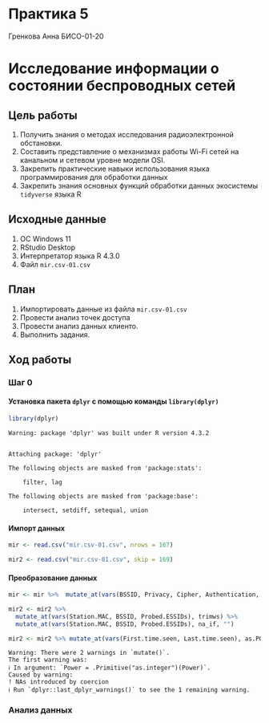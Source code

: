 Практика 5
================
Гренкова Анна БИСО-01-20

# Исследование информации о состоянии беспроводных сетей

## Цель работы

1.  Получить знания о методах исследования радиоэлектронной обстановки.
2.  Составить представление о механизмах работы Wi-Fi сетей на канальном
    и сетевом уровне модели OSI.
3.  Закрепить практические навыки использования языка программирования
    для обработки данных
4.  Закрепить знания основных функций обработки данных экосистемы
    `tidyverse` языка R

## Исходные данные

1.  ОС Windows 11
2.  RStudio Desktop
3.  Интерпретатор языка R 4.3.0
4.  Файл `mir.csv-01.csv`

## План

1.  Импортировать данные из файла `mir.csv-01.csv`
2.  Провести анализ точек доступа
3.  Провести анализ данных клиенто.
4.  Выполнить задания.

## Ход работы

### Шаг 0

#### Установка пакета `dplyr` с помощью команды `library(dplyr)`

``` r
library(dplyr)
```

    Warning: package 'dplyr' was built under R version 4.3.2


    Attaching package: 'dplyr'

    The following objects are masked from 'package:stats':

        filter, lag

    The following objects are masked from 'package:base':

        intersect, setdiff, setequal, union

#### Импорт данных

``` r
mir <- read.csv("mir.csv-01.csv", nrows = 167)
```

``` r
mir2 <- read.csv("mir.csv-01.csv", skip = 169)
```

#### Преобразование данных

``` r
mir <- mir %>%  mutate_at(vars(BSSID, Privacy, Cipher, Authentication, LAN.IP, ESSID), trimws) %>% mutate_at(vars(BSSID, Privacy, Cipher, Authentication, LAN.IP, ESSID), na_if, "") %>% mutate_at(vars(First.time.seen, Last.time.seen), as.POSIXct, format = "%Y-%m-%d %H:%M:%S")
```

``` r
mir2 <- mir2 %>% 
  mutate_at(vars(Station.MAC, BSSID, Probed.ESSIDs), trimws) %>%
  mutate_at(vars(Station.MAC, BSSID, Probed.ESSIDs), na_if, "")

mir2 <- mir2 %>% mutate_at(vars(First.time.seen, Last.time.seen), as.POSIXct, format = "%Y-%m-%d %H:%M:%S") %>% mutate_at(vars(Power, X..packets), as.integer) %>% filter(!is.na(BSSID))
```

    Warning: There were 2 warnings in `mutate()`.
    The first warning was:
    ℹ In argument: `Power = .Primitive("as.integer")(Power)`.
    Caused by warning:
    ! NAs introduced by coercion
    ℹ Run `dplyr::last_dplyr_warnings()` to see the 1 remaining warning.

### Анализ данных
